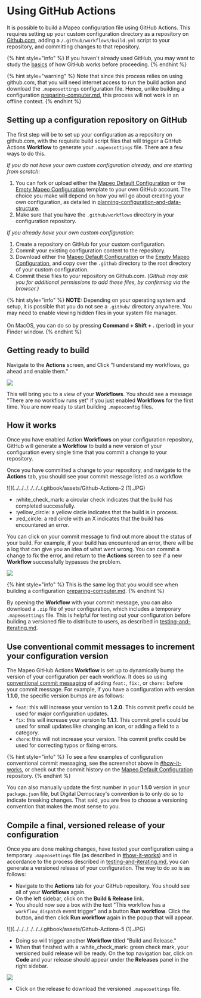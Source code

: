 # Using GitHub Actions

It is possible to build a Mapeo configuration file using GitHub Actions. This requires setting up your custom configuration directory as a repository on [Github.com](https://github.com/), adding a `/.github/workflows/build.yml` script to your repository, and committing changes to that repository. &#x20;

{% hint style="info" %}
If you haven't already used GitHub, you may want to study the [basics](https://docs.github.com/en/get-started/using-git/about-git) of how GitHub works before proceeding.
{% endhint %}

{% hint style="warning" %}
Note that since this process relies on using github.com, that you will need internet access to run the build action and download the `.mapeosettings` configuration file. Hence, unlike building a configuration [preparing-computer.md](preparing-computer.md "mention"), this process will not work in an offline context.
{% endhint %}

## Setting up a configuration repository on GitHub

The first step will be to set up your configuration as a repository on github.com, with the requisite build script files that will trigger a GitHub Actions **Workflow** to generate your `.mapeosettings` file. There are a few ways to do this.

_If you do not have your own custom configuration already, and are starting from scratch:_

1. You can fork or upload either the [Mapeo Default Configuration](https://github.com/digidem/mapeo-default-config) or the [Empty Mapeo Configuration](https://github.com/digidem/empty-mapeo-config) template to your own GitHub account. The choice you make will depend on how you will go about creating your own configuration, as detailed in [planning-configuration-and-data-structure](../../planning-configuration-and-data-structure/ "mention").
2. Make sure that you have the `.github/workflows` directory in your configuration repository.

_If you already have your own custom configuration:_

1. Create a repository on GitHub for your custom configuration.
2. Commit your existing configuration content to the repository.
3. Download either the [Mapeo Default Configuration](https://github.com/digidem/mapeo-default-config) or the [Empty Mapeo Configuration](https://github.com/digidem/empty-mapeo-config), and copy over the `.github` directory to the root directory of your custom configuration.&#x20;
4. Commit these files to your repository on Github.com. (_Github may ask you for additional permissions to add these files, by confirming via the browser.)_

{% hint style="info" %}
**NOTE:** Depending on your operating system and setup, it is possible that you do not see a `.github/` directory anywhere. You may need to enable viewing hidden files in your system file manager.\
\
On MacOS, you can do so by pressing **Command + Shift + .** (period) in your Finder window.
{% endhint %}

## Getting ready to build

Navigate to the **Actions** screen, and Click "I understand my workflows, go ahead and enable them."

![](../../../../../../.gitbook/assets/Github-Actions-1.JPG)

This will bring you to a view of your **Workflows**. You should see a message "There are no workflow runs yet" if you just enabled **Workflows** for the first time. You are now ready to start building `.mapeoconfig` files.

## How it works

Once you have enabled Action **Workflows** on your configuration repository, GitHub will generate a **Workflow** to build a new version of your configuration every single time that you commit a change to your repository. &#x20;

Once you have committed a change to your repository, and navigate to the **Actions** tab, you should see your commit message listed as a workflow.

![](../../../../../../.gitbook/assets/Github-Actions-2 (1).JPG)

* :white\_check\_mark: a circular check indicates that the build has completed successfully.
* :yellow\_circle: a yellow circle indicates that the build is in process.
* :red\_circle: a red circle with an X indicates that the build has encountered an error.

You can click on your commit message to find out more about the status of your build. For example, if your build has encountered an error, there will be a log that can give you an idea of what went wrong. You can commit a change to fix the error, and return to the **Actions** screen to see if a new **Workflow** successfully bypasses the problem.

![](../../../../../../.gitbook/assets/Github-Actions-3.JPG)

{% hint style="info" %}
This is the same log that you would see when building a configuration [preparing-computer.md](preparing-computer.md "mention").
{% endhint %}

By opening the **Workflow** with your commit message, you can also download a `.zip` file of your configuration, which includes a temporary `.mapeosettings` file. This is helpful for testing out your configuration before building a versioned file to distribute to users, as described in [testing-and-iterating.md](../../testing-and-iterating.md "mention").

## Use conventional commit messages to increment your configuration version

The Mapeo GitHub Actions **Workflow** is set up to dynamically bump the version of your configuration per each workflow. It does so using [conventional commit messaging](https://www.conventionalcommits.org/en/v1.0.0-beta.2/) of adding `feat:`, `fix:`, or `chore:` before your commit message. For example, if you have a configuration with version **1.1.0**, the specific version bumps are as follows:

* `feat`: this will increase your version to **1.2.0**. This commit prefix could be used for major configuration updates.
* `fix`: this will increase your version to **1.1.1**. This commit prefix could be used for small updates like changing an icon, or adding a field to a category.
* `chore`: this will not increase your version. This commit prefix could be used for correcting typos or fixing errors.

{% hint style="info" %}
To see a few examples of configuration conventional commit messaging, see the screenshot above in [#how-it-works](using-github-actions.md#how-it-works "mention"), or check out the commit history on the [Mapeo Default Configuration](https://github.com/digidem/mapeo-default-config/commits/master) repository.
{% endhint %}

You can also manually update the first number in your **1.1.0** version in your `package.json` file, but Digital Democracy's convention is to only do so to indicate breaking changes. That said, you are free to choose a versioning convention that makes the most sense to you.

## Compile a final, versioned release of your configuration

Once you are done making changes, have tested your configuration using a temporary `.mapeosettings` file (as described in [#how-it-works](using-github-actions.md#how-it-works "mention")) and in accordance to the process described in [testing-and-iterating.md](../../testing-and-iterating.md "mention"), you can generate a versioned release of your configuration. The way to do so is as follows:

* Navigate to the **Actions** tab for your GitHub repository. You should see all of your **Workflows** again.
* On the left sidebar, click on the **Build & Release** link.
* You should now see a box with the text "This workflow has a `workflow_dispatch` event trigger" and a button **Run workflow**. Click the button, and then click **Run workflow** again in the popup that will appear.

![](../../../../../../.gitbook/assets/Github-Actions-5 (1).JPG)

* Doing so will trigger another **Workflow** titled "Build and Release."
* When that finished with a :white\_check\_mark: green check mark, your versioned build release will be ready. On the top navigation bar, click on **Code** and your release should appear under the **Releases** panel in the right sidebar.

![](../../../../../../.gitbook/assets/Github-Actions-6.JPG)

* Click on the release to download the versioned `.mapeosettings` file.&#x20;
